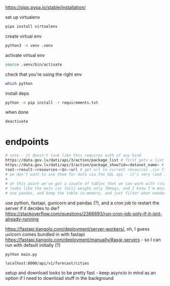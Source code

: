 https://pipx.pypa.io/stable/installation/

set up virtualenv
```bash
pipx install virtualenv
```

create virtual env
```bash
python3 -m venv .venv
```

activate virtual env
```bash
source .venv/bin/activate
```

check that you're using the right env
```bash
which python
```

install deps
```bash
python -m pip install -r requirements.txt
```

when done
```bash
deactivate
```

# endpoints

```bash
# note - it doesn't look like this requires auth of any kind
https://data.gov.lv/dati/api/3/action/package_list # first gets a list of valid packages (probably irrelevant step)
https://data.gov.lv/dati/api/3/action/package_show?id=<dataset_name> # get the current list of valid resources
root->result->resources->$n->url # get url to current resources .csv file and download it
# we don't want to ask them for data via the SQL api - it's very (and I do mean very) slow
#
# at this point we've got a couple of tables that we can work with (starting with the 9 day forecast for inhabitet locations)
# looks like the main csv fails weighs only 70megs, and I know I'm mostly going to read, writing to the db once an hour or so (maybe 30 mins?)
# use pandas, and keep the table in-memory, and just filter when needed
```

use python, fastapi, gunicorn and pandas (?), and a cron job to restart the server if it decides to die?
https://stackoverflow.com/questions/2366693/run-cron-job-only-if-it-isnt-already-running

https://fastapi.tiangolo.com/deployment/server-workers/, oh, I guess uvicorn comes bundled in with fastapi https://fastapi.tiangolo.com/deployment/manually/#asgi-servers - so I can run with default initially (?)

```
python main.py
```

```
localhost:8000/api/v1/forecast/cities
```

setup and download looks to be pretty fast - keep asyncio in mind as an option if I need to download stuff in the background

